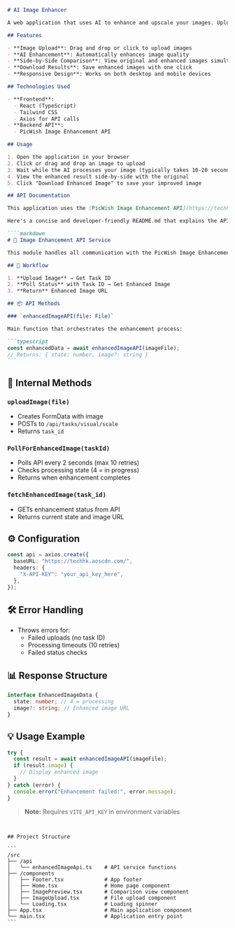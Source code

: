 ````markdown
# AI Image Enhancer

A web application that uses AI to enhance and upscale your images. Upload any image and get a higher quality version processed through advanced AI algorithms.

## Features

- **Image Upload**: Drag and drop or click to upload images
- **AI Enhancement**: Automatically enhances image quality
- **Side-by-Side Comparison**: View original and enhanced images simultaneously
- **Download Results**: Save enhanced images with one click
- **Responsive Design**: Works on both desktop and mobile devices

## Technologies Used

- **Frontend**:
  - React (TypeScript)
  - Tailwind CSS
  - Axios for API calls
- **Backend API**:
  - PicWish Image Enhancement API

## Usage

1. Open the application in your browser
2. Click or drag and drop an image to upload
3. Wait while the AI processes your image (typically takes 10-20 seconds)
4. View the enhanced result side-by-side with the original
5. Click "Download Enhanced Image" to save your improved image

## API Documentation

This application uses the [PicWish Image Enhancement API](https://techhk.aoscdn.com/):

Here's a concise and developer-friendly README.md that explains the API service:

````markdown
# 🚀 Image Enhancement API Service

This module handles all communication with the PicWish Image Enhancement API, providing a clean interface for uploading and enhancing images.

## 🔄 Workflow

1. **Upload Image** → Get Task ID
2. **Poll Status** with Task ID → Get Enhanced Image
3. **Return** Enhanced Image URL

## 📦 API Methods

### `enhancedImageAPI(file: File)`

Main function that orchestrates the enhancement process:

```typescript
const enhancedData = await enhancedImageAPI(imageFile);
// Returns: { state: number, image?: string }
```
````

## 🔧 Internal Methods

### `uploadImage(file)`

- Creates FormData with image
- POSTs to `/api/tasks/visual/scale`
- Returns `task_id`

### `PollForEnhancedImage(taskId)`

- Polls API every 2 seconds (max 10 retries)
- Checks processing state (4 = in progress)
- Returns when enhancement completes

### `fetchEnhancedImage(task_id)`

- GETs enhancement status from API
- Returns current state and image URL

## ⚙️ Configuration

```typescript
const api = axios.create({
  baseURL: "https://techhk.aoscdn.com/",
  headers: {
    "X-API-KEY": "your_api_key_here",
  },
});
```

## 🛠 Error Handling

- Throws errors for:
  - Failed uploads (no task ID)
  - Processing timeouts (10 retries)
  - Failed status checks

## 📊 Response Structure

```typescript
interface EnhancedImageData {
  state: number; // 4 = processing
  image?: string; // Enhanced image URL
}
```

## 💡 Usage Example

```typescript
try {
  const result = await enhancedImageAPI(imageFile);
  if (result.image) {
    // Display enhanced image
  }
} catch (error) {
  console.error("Enhancement failed:", error.message);
}
```

> **Note:** Requires `VITE_API_KEY` in environment variables

```

```
````

## Project Structure

```
/src
├── /api
│   └── enhancedImageApi.ts    # API service functions
├── /components
│   ├── Footer.tsx             # App footer
│   ├── Home.tsx               # Home page component
│   ├── ImagePreview.tsx       # Comparison view component
│   ├── ImageUpload.tsx        # File upload component
│   └── Loading.tsx            # Loading spinner
├── App.tsx                    # Main application component
└── main.tsx                   # Application entry point
```
